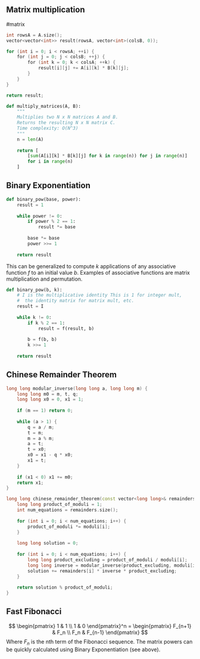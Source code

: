 ## Matrix multiplication 
#matrix

```cpp
int rowsA = A.size();
vector<vector<int>> result(rowsA, vector<int>(colsB, 0));

for (int i = 0; i < rowsA; ++i) {
    for (int j = 0; j < colsB; ++j) {
        for (int k = 0; k < colsA; ++k) {
            result[i][j] += A[i][k] * B[k][j];
        }
    }
}

return result;
```

```python
def multiply_matrices(A, B):
    """
    Multiplies two N x N matrices A and B.
    Returns the resulting N x N matrix C.
    Time complexity: O(N^3)
    """
    n = len(A)
    
    return [
        [sum(A[i][k] * B[k][j] for k in range(n)) for j in range(n)]
        for i in range(n)
    ]
```

## Binary Exponentiation

```python
def binary_pow(base, power):
	result = 1
	
	while power != 0:
		if power % 2 == 1:
			result *= base
		
		base *= base
		power >>= 1
	
	return result
```

This can be generalized to compute $k$ applications of any associative function $f$ to an initial value $b$. Examples of associative functions are matrix multiplication and permutation.
```python
def binary_pow(b, k):
	# I is the multiplicative identity This is 1 for integer mult,
	#  the identity matrix for matrix mult, etc.
	result = I
	
	while k != 0:
		if k % 2 == 1:
			result = f(result, b)
		
		b = f(b, b)
		k >>= 1
	
	return result
```

## Chinese Remainder Theorem

```c++
long long modular_inverse(long long a, long long m) {
    long long m0 = m, t, q;
    long long x0 = 0, x1 = 1;
    
    if (m == 1) return 0;
    
    while (a > 1) {
        q = a / m;
        t = m;
        m = a % m;
        a = t;
        t = x0;
        x0 = x1 - q * x0;
        x1 = t;
    }
    
    if (x1 < 0) x1 += m0;
    return x1;
}

long long chinese_remainder_theorem(const vector<long long>& remainders, const vector<long long>& moduli) {
    long long product_of_moduli = 1;
    int num_equations = remainders.size();
    
    for (int i = 0; i < num_equations; i++) {
        product_of_moduli *= moduli[i];
    }
    
    long long solution = 0;
    
    for (int i = 0; i < num_equations; i++) {
        long long product_excluding = product_of_moduli / moduli[i];
        long long inverse = modular_inverse(product_excluding, moduli[i]);
        solution += remainders[i] * inverse * product_excluding;
    }
    
    return solution % product_of_moduli;
}
```

## Fast Fibonacci
$$
\begin{pmatrix} 1 & 1 \\ 1 & 0 \end{pmatrix}^n
= \begin{pmatrix} F_{n+1} & F_n \\ F_n & F_{n-1} \end{pmatrix}
$$
Where $F_n$ is the nth term of the Fibonacci sequence. The matrix powers can be quickly calculated using Binary Exponentiation (see above).
